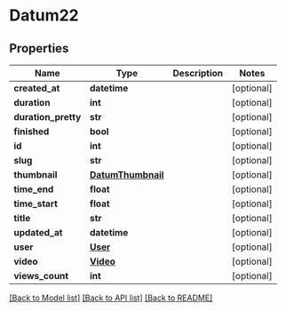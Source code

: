 # Datum22

## Properties
Name | Type | Description | Notes
------------ | ------------- | ------------- | -------------
**created_at** | **datetime** |  | [optional] 
**duration** | **int** |  | [optional] 
**duration_pretty** | **str** |  | [optional] 
**finished** | **bool** |  | [optional] 
**id** | **int** |  | [optional] 
**slug** | **str** |  | [optional] 
**thumbnail** | [**DatumThumbnail**](DatumThumbnail.md) |  | [optional] 
**time_end** | **float** |  | [optional] 
**time_start** | **float** |  | [optional] 
**title** | **str** |  | [optional] 
**updated_at** | **datetime** |  | [optional] 
**user** | [**User**](User.md) |  | [optional] 
**video** | [**Video**](Video.md) |  | [optional] 
**views_count** | **int** |  | [optional] 

[[Back to Model list]](../README.md#documentation-for-models) [[Back to API list]](../README.md#documentation-for-api-endpoints) [[Back to README]](../README.md)

